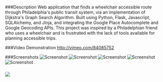 ###Description
Web application that finds a wheelchair accessible route through Philadelphia's public transit system, via an implementation of Dijkstra's  Graph Search Algorithm. Built using Python, Flask, Javascript, SQLAlchemy, and Jinja, and integrating the Google Place Autocomplete and Google Geocoding APIs. This project was inspired by a Philadelphian friend who uses a wheelchair and is frustrated with the lack of tools available for planning accessible trips.

###Video Demonstration
http://vimeo.com/84085752

###Screenshots
![Screenshot](https://raw.github.com/ebalcomb/Hackbright-Final-Project/master/screenshots/home.png)
![Screenshot](https://raw.github.com/ebalcomb/Hackbright-Final-Project/master/screenshots/find_route.png)
![Screenshot](https://raw.github.com/ebalcomb/Hackbright-Final-Project/master/screenshots/route_result.png)
![Screenshot](https://raw.github.com/ebalcomb/Hackbright-Final-Project/master/screenshots/about.png)
![Screenshot](https://raw.github.com/ebalcomb/Hackbright-Final-Project/master/screenshots/contact.png)

###


<img src="https://api.keen.io/3.0/projects/52e4161c36bf5a5154000002
/events/email_opened?api_key=08b0452328ff4410ed85e3d40c6531552d5b50c849f15a723936d39c707d35bfc1eb36687274d816874cb570b43dd33958b53bd7aaab0c415a7f1cb311f5280304ccb8e6bffc25419efe3fd1ec8e3a9ebfd2f436ce80fa03dae575a9ad2127fc0f69b4760de005b441b40e56cf6d855e&data=CXsNCiAgICAgICAgImNhbXBhaWduIiA6ICJUZXN0aW5nIGZyb20gYW5hbHl0aWNzIGNsYXNzISIsDQogICAgfQ=="></img>
